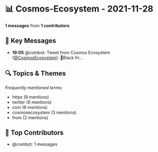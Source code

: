 # 📊 Cosmos-Ecosystem - 2021-11-28
**1 messages** from **1 contributors**

## 💬 Key Messages
- **19:05** @combot: Tweet from Cosmos Ecosystem ([@CosmosEcosystem](https://twitter.com/CosmosEcosystem)):
🚨Black fri...

## 🔍 Topics & Themes
*Frequently mentioned terms:*
- https (9 mentions)
- twitter (6 mentions)
- com (6 mentions)
- cosmosecosystem (3 mentions)
- from (2 mentions)

## 👥 Top Contributors
- @combot: 1 messages